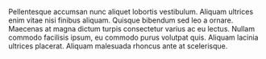 
Pellentesque accumsan nunc aliquet lobortis vestibulum. Aliquam ultrices enim vitae nisi finibus aliquam. Quisque bibendum sed leo a ornare. Maecenas at magna dictum turpis consectetur varius ac eu lectus. Nullam commodo facilisis ipsum, eu commodo purus volutpat quis. Aliquam lacinia ultrices placerat. Aliquam malesuada rhoncus ante at scelerisque.
